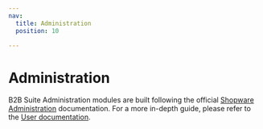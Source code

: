 ```yaml
---
nav:
  title: Administration
  position: 10

---
```


# Administration

B2B Suite Administration modules are built following the official [Shopware Administration](../../../../../guides/plugins/plugins/administration/index.md) documentation. For a more in-depth guide, please refer to the [User documentation](https://docs.shopware.com/de/shopware-6-de/enterprise-erweiterungen/b2b-suite-administration).
